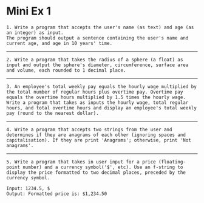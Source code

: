 # Mini Ex 1

    1. Write a program that accepts the user's name (as text) and age (as an integer) as input.
    The program should output a sentence containing the user's name and current age, and age in 10 years' time.
<hr>

    2. Write a program that takes the radius of a sphere (a float) as input and output the sphere's diameter, circumference, surface area and volume, each rounded to 1 decimal place.
<hr>

    3. An employee's total weekly pay equals the hourly wage multiplied by the total number of regular hours plus overtime pay. Overtime pay equals the overtime hours multiplied by 1.5 times the hourly wage. Write a program that takes as inputs the hourly wage, total regular hours, and total overtime hours and display an employee's total weekly pay (round to the nearest dollar).
<hr>

    4. Write a program that accepts two strings from the user and determines if they are anagrams of each other (ignoring spaces and capitalisation). If they are print 'Anagrams'; otherwise, print 'Not anagrams'.
<hr>

    5. Write a program that takes in user input for a price (floating-point number) and a currency symbol('$', etc). Use an f-string to display the price formatted to two decimal places, preceded by the currency symbol.

    Input: 1234.5, $ 
    Output: Formatted price is: $1,234.50